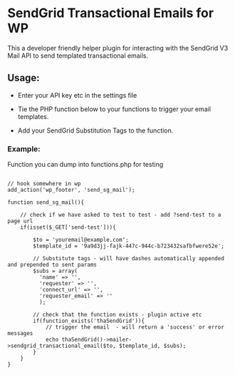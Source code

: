 # SendGrid Transactional Emails for WP 
This a developer friendly helper plugin for interacting with the SendGrid V3 Mail API to send templated transactional emails. 

## Usage:

- Enter your API key etc in the settings file

- Tie the PHP function below to your functions to trigger your email templates.  

- Add your SendGrid Substitution Tags to the function. 


### Example: 

Function you can dump into functions.php for testing

```

// hook somewhere in wp
add_action('wp_footer', 'send_sg_mail');

function send_sg_mail(){

	// check if we have asked to test to test - add ?send-test to a page url
	if(isset($_GET['send-test'])){

        $to = 'youremail@example.com';
        $template_id = '9a9d3jj-fajk-447c-944c-b723432safbfwere52e';

        // Substitute tags - will have dashes automatically appended and prepended to sent params
        $subs = array(
          'name' => '', 
          'requester' => '',
          'connect_url' => '',
          'requester_email' => ''
          );

        // check that the function exists - plugin active etc
        if(function_exists('thaSendGrid')){
        	// trigger the email  - will return a 'success' or error messages
            echo thaSendGrid()->mailer->sendgrid_transactional_email($to, $template_id, $subs);
        }
	}
}


```


